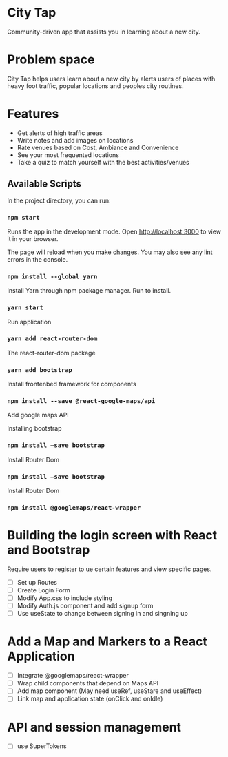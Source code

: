 # City Tap

Community-driven app that assists you in 
learning about a new city. 

# Problem space
City Tap helps users learn about a new city by alerts users of places with heavy foot traffic, popular locations and peoples city 
routines. 

# Features
- Get alerts of high traffic areas
- Write notes and add images on locations
- Rate venues based on Cost, Ambiance and Convenience 
- See your most frequented locations
- Take a quiz to match yourself with the best activities/venues 

## Available Scripts

In the project directory, you can run:

### `npm start`

Runs the app in the development mode.
Open [http://localhost:3000](http://localhost:3000) to view it in your browser.

The page will reload when you make changes.
You may also see any lint errors in the console.

### `npm install --global yarn`

Install Yarn through npm package manager. Run to install.

### `yarn start`

Run application

### `yarn add react-router-dom`

The react-router-dom package

### `yarn add bootstrap`

Install frontenbed framework for components

### `npm install --save @react-google-maps/api`

Add google maps API

Installing bootstrap
### `npm install –save bootstrap`

Install Router Dom
### `npm install –save bootstrap`


Install Router Dom
### `npm install @googlemaps/react-wrapper`



# Building the login screen with React and Bootstrap
Require users to register to ue certain features and view specific pages. 
- [ ] Set up Routes
- [ ] Create Login Form
- [ ] Modify App.css to include styling
- [ ] Modify Auth.js component and add signup form 
- [ ] Use useState to change between signing in and singning up

# Add a Map and Markers to a React Application
- [ ] Integrate @googlemaps/react-wrapper 
- [ ] Wrap child components that depend on Maps API
- [ ] Add map component (May need useRef, useStare and useEffect)
- [ ] Link map and application state (onClick and onIdle)

# API and session management 
- [ ] use SuperTokens



